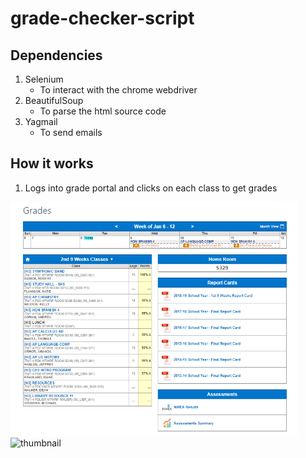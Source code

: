 # grade-checker-script

## Dependencies
1. Selenium
    * To interact with the chrome webdriver
2. BeautifulSoup
    * To parse the html source code
3. Yagmail
    * To send emails


## How it works
   
   1. Logs into grade portal and clicks on each class to get grades
   <img src="https://github.com/drewvlaz/grade-checker-script/blob/master/pics/course_overview.PNG" alt="course overview" width="460"/>
   <img src="https://github.com/drewvlaz/draw_mnist/blob/master/thumbnail.jpg" alt="thumbnail" width="460"/>


